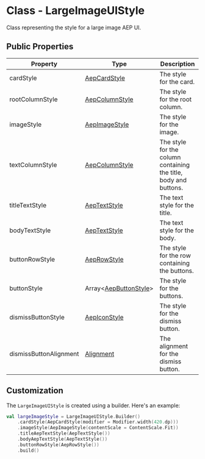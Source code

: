# Class - LargeImageUIStyle

Class representing the style for a large image AEP UI.

## Public Properties

| Property               | Type                                                         | Description                                                  |
| ---------------------- | ------------------------------------------------------------ | ------------------------------------------------------------ |
| cardStyle              | [AepCardStyle](./aepcardstyle.md)                            | The style for the card.                                      |
| rootColumnStyle        | [AepColumnStyle](./aepcolumnstyle.md)                        | The style for the root column.                               |
| imageStyle             | [AepImageStyle](./aepimagestyle.md)                          | The style for the image.                                     |
| textColumnStyle        | [AepColumnStyle](./aepcolumnstyle.md)                        | The style for the column containing the title, body and buttons. |
| titleTextStyle         | [AepTextStyle](./aeptextstyle.md)                            | The text style for the title.                                |
| bodyTextStyle          | [AepTextStyle](./aeptextstyle.md)                            | The text style for the body.                                 |
| buttonRowStyle         | [AepRowStyle](./aeprowstyle.md)                              | The style for the row containing the buttons.                |
| buttonStyle            | Array<[AepButtonStyle](./aepbuttonstyle.md)>                 | The style for the buttons.                                   |
| dismissButtonStyle     | [AepIconStyle](./aepiconstyle.md)                            | The style for the dismiss button.                            |
| dismissButtonAlignment | [Alignment](https://developer.android.com/reference/kotlin/androidx/compose/ui/Alignment) | The alignment for the dismiss button.                        |

## Customization

The `LargeImageUIStyle` is created using a builder. Here's an example:

```kotlin
val largeImageStyle = LargeImageUIStyle.Builder()
    .cardStyle(AepCardStyle(modifier = Modifier.width(420.dp)))
    .imageStyle(AepImageStyle(contentScale = ContentScale.Fit))
    .titleAepTextStyle(AepTextStyle())
    .bodyAepTextStyle(AepTextStyle())
    .buttonRowStyle(AepRowStyle())
    .build()
```
